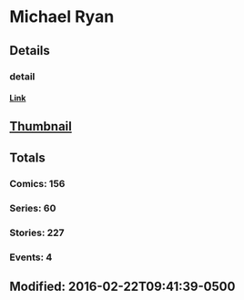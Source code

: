 # Michael  Ryan 
## Details
### detail
#### [Link](http://marvel.com/comics/creators/434/michael_ryan?utm_campaign=apiRef&utm_source=225578a89fc76f3d20fbffda5d17a88d)
## [Thumbnail](http://i.annihil.us/u/prod/marvel/i/mg/9/70/4bc5d790e09f0.jpg)
## Totals
### Comics: 156
### Series: 60
### Stories: 227
### Events: 4
## Modified: 2016-02-22T09:41:39-0500